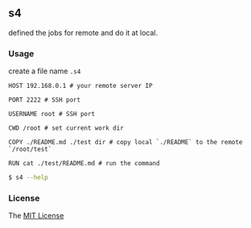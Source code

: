## s4

defined the jobs for remote and do it at local.


### Usage

create a file name `.s4`

```s4
HOST 192.168.0.1 # your remote server IP

PORT 2222 # SSH port

USERNAME root # SSH port

CWD /root # set current work dir

COPY ./README.md ./test dir # copy local `./README` to the remote `/root/test`

RUN cat ./test/README.md # run the command
```

```bash
$ s4 --help
```

### License

The [MIT License](https://github.com/axetroy/kost/blob/master/LICENSE)